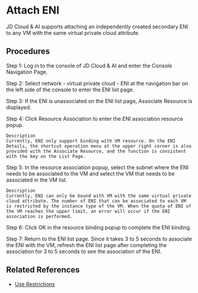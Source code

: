 # Attach ENI

JD Cloud & AI supports attaching an independently created secondary ENI to any VM with the same virtual private cloud attribute.

## Procedures

Step 1: Log in to the console of JD Cloud & AI and enter the Console Navigation Page.

Step 2: Select network - virtual private cloud - ENI at the navigation bar on the left side of the console to enter the ENI list page.

Step 3: If the ENI is unassociated on the ENI list page, Associate Resource is displayed.

Step 4: Click Resource Association to enter the ENI association resource popup.

	Description
	Currently, ENI only support binding with VM resource. On the ENI Details, the shortcut operation menu at the upper right corner is also provided with the Associate Resource, and the function is consistent with the key on the List Page.

Step 5: In the resource association popup, select the subnet where the ENI needs to be associated to the VM and select the VM that needs to be associated in the VM list.

	Description
	Currently, ENI can only be bound with VM with the same virtual private cloud attribute. The number of ENI that can be associated to each VM is restricted by the instance type of the VM. When the quota of ENI of the VM reaches the upper limit, an error will occur if the ENI association is performed.

Step 6: Click OK in the resource binding popup to complete the ENI binding.

Step 7: Return to the ENI list page. Since it takes 3 to 5 seconds to associate the ENI with the VM, refresh the ENI list page after completing the association for 3 to 5 seconds to see the association of the ENI.

## Related References

- [Use Restrictions](../../Introduction/Restrictions.md)

